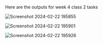 Here are the outputs for week 4 class 2 tasks

![Screenshot 2024-02-22 195855](https://github.com/Mafia278/Web_Programming/assets/158311127/8b01ebf4-1532-4860-a32f-114c3c74977a)

![Screenshot 2024-02-22 195901](https://github.com/Mafia278/Web_Programming/assets/158311127/61abe2ec-f2cd-4a2c-83a5-4b21c674ce07)

![Screenshot 2024-02-22 195926](https://github.com/Mafia278/Web_Programming/assets/158311127/89087719-3abf-4cac-9e53-7389dbb998be)
